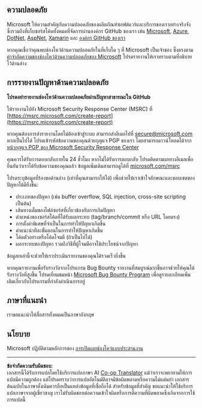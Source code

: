 <!--
CO_OP_TRANSLATOR_METADATA:
{
  "original_hash": "5e1b8da31aae9cca3d53ad243fa3365a",
  "translation_date": "2025-09-05T21:03:23+00:00",
  "source_file": "SECURITY.md",
  "language_code": "th"
}
-->
## ความปลอดภัย

Microsoft ให้ความสำคัญกับความปลอดภัยของผลิตภัณฑ์ซอฟต์แวร์และบริการของเราอย่างจริงจัง ซึ่งรวมถึงที่เก็บซอร์สโค้ดทั้งหมดที่จัดการผ่านองค์กร GitHub ของเรา เช่น [Microsoft](https://github.com/Microsoft), [Azure](https://github.com/Azure), [DotNet](https://github.com/dotnet), [AspNet](https://github.com/aspnet), [Xamarin](https://github.com/xamarin) และ [องค์กร GitHub ของเรา](https://opensource.microsoft.com/) 

หากคุณเชื่อว่าคุณพบช่องโหว่ด้านความปลอดภัยในที่เก็บใด ๆ ที่ Microsoft เป็นเจ้าของ ซึ่งตรงตาม [คำจำกัดความของช่องโหว่ด้านความปลอดภัยของ Microsoft](https://docs.microsoft.com/previous-versions/tn-archive/cc751383(v=technet.10)?WT.mc_id=academic-77952-leestott) โปรดรายงานให้เราทราบตามที่อธิบายไว้ด้านล่าง

## การรายงานปัญหาด้านความปลอดภัย

**โปรดอย่ารายงานช่องโหว่ด้านความปลอดภัยผ่านปัญหาสาธารณะใน GitHub**

ให้รายงานไปยัง Microsoft Security Response Center (MSRC) ที่ [https://msrc.microsoft.com/create-report](https://msrc.microsoft.com/create-report)

หากคุณต้องการส่งรายงานโดยไม่ต้องเข้าสู่ระบบ สามารถส่งอีเมลไปที่ [secure@microsoft.com](mailto:secure@microsoft.com) หากเป็นไปได้ โปรดเข้ารหัสข้อความของคุณด้วยกุญแจ PGP ของเรา โดยสามารถดาวน์โหลดได้จาก [หน้ากุญแจ PGP ของ Microsoft Security Response Center](https://www.microsoft.com/en-us/msrc/pgp-key-msrc)

คุณควรได้รับการตอบกลับภายใน 24 ชั่วโมง หากไม่ได้รับการตอบกลับ โปรดติดตามผลทางอีเมลเพื่อยืนยันว่าเราได้รับข้อความของคุณแล้ว ข้อมูลเพิ่มเติมสามารถดูได้ที่ [microsoft.com/msrc](https://www.microsoft.com/msrc)

โปรดระบุข้อมูลที่ร้องขอด้านล่าง (เท่าที่คุณสามารถให้ได้) เพื่อช่วยให้เราเข้าใจลักษณะและขอบเขตของปัญหาได้ดียิ่งขึ้น:

  * ประเภทของปัญหา (เช่น buffer overflow, SQL injection, cross-site scripting เป็นต้น)
  * เส้นทางเต็มของไฟล์ซอร์สที่เกี่ยวข้องกับการเกิดปัญหา
  * ตำแหน่งของซอร์สโค้ดที่ได้รับผลกระทบ (tag/branch/commit หรือ URL โดยตรง)
  * การตั้งค่าพิเศษที่จำเป็นในการทำให้ปัญหาเกิดขึ้น
  * คำแนะนำทีละขั้นตอนในการทำให้ปัญหาเกิดขึ้น
  * โค้ดตัวอย่างหรือโค้ดโจมตี (ถ้าเป็นไปได้)
  * ผลกระทบของปัญหา รวมถึงวิธีที่ผู้โจมตีอาจใช้ประโยชน์จากปัญหา

ข้อมูลเหล่านี้จะช่วยให้เราประเมินรายงานของคุณได้รวดเร็วยิ่งขึ้น

หากคุณรายงานเพื่อรับรางวัลจากโปรแกรม Bug Bounty รายงานที่สมบูรณ์มากขึ้นอาจช่วยให้คุณได้รับรางวัลที่สูงขึ้น โปรดเยี่ยมชมหน้า [Microsoft Bug Bounty Program](https://microsoft.com/msrc/bounty) เพื่อดูรายละเอียดเพิ่มเติมเกี่ยวกับโปรแกรมที่กำลังดำเนินการอยู่

## ภาษาที่แนะนำ

เราขอแนะนำให้สื่อสารทั้งหมดเป็นภาษาอังกฤษ

## นโยบาย

Microsoft ปฏิบัติตามหลักการของ [การเปิดเผยช่องโหว่แบบประสานงาน](https://www.microsoft.com/en-us/msrc/cvd)

---

**ข้อจำกัดความรับผิดชอบ**:  
เอกสารนี้ได้รับการแปลโดยใช้บริการแปลภาษา AI [Co-op Translator](https://github.com/Azure/co-op-translator) แม้ว่าเราจะพยายามให้การแปลมีความถูกต้อง แต่โปรดทราบว่าการแปลอัตโนมัติอาจมีข้อผิดพลาดหรือความไม่แม่นยำ เอกสารต้นฉบับในภาษาดั้งเดิมควรถือเป็นแหล่งข้อมูลที่เชื่อถือได้ สำหรับข้อมูลที่สำคัญ ขอแนะนำให้ใช้บริการแปลภาษาจากผู้เชี่ยวชาญ เราไม่รับผิดชอบต่อความเข้าใจผิดหรือการตีความที่ผิดพลาดซึ่งเกิดจากการใช้การแปลนี้
